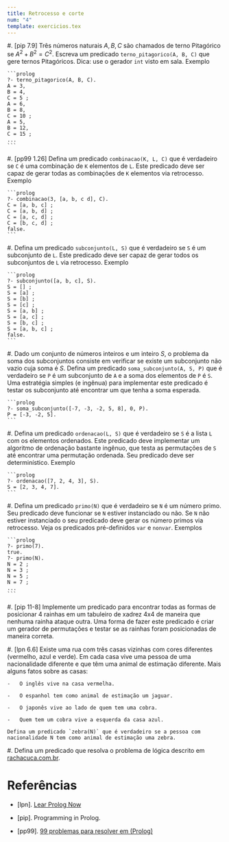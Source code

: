 ```yaml
---
title: Retrocesso e corte
num: "4"
template: exercicios.tex
---
```


#.  [pip 7.9] Três números naturais $A, B, C$ são chamados de terno Pitagórico
    se $A^2 + B^2 = C^2$. Escreva um predicado `terno_pitagorico(A, B, C)` que
    gere ternos Pitagóricos. Dica: use o gerador `int` visto em sala. Exemplo

    ```prolog
    ?- terno_pitagorico(A, B, C).
    A = 3,
    B = 4,
    C = 5 ;
    A = 6,
    B = 8,
    C = 10 ;
    A = 5,
    B = 12,
    C = 15 ;
    ...
    ```

#.  [pp99 1.26] Defina um predicado `combinacao(K, L, C)` que é verdadeiro se
    `C` é uma combinação de `K` elementos de `L`. Este predicado deve ser capaz
    de gerar todas as combinações de `K` elementos via retrocesso. Exemplo

    ```prolog
    ?- combinacao(3, [a, b, c d], C).
    C = [a, b, c] ;
    C = [a, b, d] ;
    C = [a, c, d] ;
    C = [b, c, d] ;
    false.
    ```

#.  Defina um predicado `subconjunto(L, S)` que é verdadeiro se `S` é um
    subconjunto de `L`.  Este predicado deve ser capaz de gerar todos os
    subconjuntos de `L` via retrocesso. Exemplo

    ```prolog
    ?- subconjunto([a, b, c], S).
    S = [] ;
    S = [a] ;
    S = [b] ;
    S = [c] ;
    S = [a, b] ;
    S = [a, c] ;
    S = [b, c] ;
    S = [a, b, c] ;
    false.
    ```

#.  Dado um conjunto de números inteiros e um inteiro $S$, o problema da soma
    dos subconjuntos consiste em verificar se existe um subconjunto não vazio
    cuja soma é $S$. Defina um predicado `soma_subconjunto(A, S, P)` que
    é verdadeiro se `P` é um subconjunto de `A` e a soma dos elementos de `P`
    é `S`. Uma estratégia simples (e ingênua) para implementar este predicado
    é testar os subconjunto até encontrar um que tenha a soma esperada.

    ```prolog
    ?- soma_subconjunto([-7, -3, -2, 5, 8], 0, P).
    P = [-3, -2, 5].
    ```

#.  Defina um predicado `ordenacao(L, S)` que é verdadeiro se `S` é a lista `L`
    com os elementos ordenados. Este predicado deve implementar um algoritmo de
    ordenação bastante ingênuo, que testa as permutações de `S` até encontrar
    uma permutação ordenada. Seu predicado deve ser determinístico. Exemplo

    ```prolog
    ?- ordenacao([7, 2, 4, 3], S).
    S = [2, 3, 4, 7].
    ```

#.  Defina um predicado `primo(N)` que é verdadeiro se `N` é  um número primo.
    Seu predicado deve funcionar se `N` estiver instanciado ou não. Se `N` não
    estiver instanciado o seu predicado deve gerar os número primos via
    retrocesso. Veja os predicados pré-definidos `var` e `nonvar`. Exemplos

    ```prolog
    ?- primo(7).
    true.
    ?- primo(N).
    N = 2 ;
    N = 3 ;
    N = 5 ;
    N = 7 ;
    ...
    ```

#.  [pip 11-8] Implemente um predicado para encontrar todas as formas de
    posicionar 4 rainhas em um tabuleiro de xadrez 4x4 de maneira que nenhuma
    rainha ataque outra. Uma forma de fazer este predicado é criar um gerador
    de permutações e testar se as rainhas foram posicionadas de maneira
    correta.

#.  [lpn 6.6] Existe uma rua com três casas vizinhas com cores diferentes
    (vermelho, azul e verde). Em cada casa vive uma pessoa de uma nacionalidade
    diferente e que têm uma animal de estimação diferente. Mais alguns fatos
    sobre as casas:

    -   O inglês vive na casa vermelha.

    -   O espanhol tem como animal de estimação um jaguar.

    -   O japonês vive ao lado de quem tem uma cobra.

    -   Quem tem um cobra vive a esquerda da casa azul.

    Defina um predicado `zebra(N)` que é verdadeiro se a pessoa com
    nacionalidade N tem como animal de estimação uma zebra.

#.  Defina um predicado que resolva o problema de lógica descrito em
    [rachacuca.com.br](http://rachacuca.com.br/teste-de-einstein/).


# Referências

-   [lpn]. [Lear Prolog Now](http://www.learnprolognow.org/lpnpage.php?pagetype=html&pageid=lpn-html)

-   [pip]. Programming in Prolog.

-   [pp99]. [99 problemas para resolver em (Prolog)](https://sites.google.com/site/prologsite/prolog-problems)

<!-- vim: set spell spelllang=pt_br: !-->
